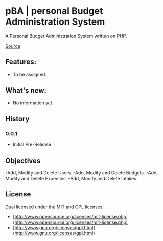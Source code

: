 pBA | personal Budget Administration System
============

A Personal Budget Administration System written on PHP. 

[Source](http://github.com/mafairnet/ptas)


Features:
---------

- To be assigned.


What's new:
---------

- No information yet.


History
-------

### 0.0.1 ###

- Initial Pre-Release

Objectives
----------
-Add, Modify and Delete Users.
-Add, Modify and Delete Budgets.
-Add, Modify and Delete Expenses.
-Add, Modify and Delete Intakes.


License
-------

Dual licensed under the MIT and GPL licenses:

*  [http://www.opensource.org/licenses/mit-license.php](http://www.opensource.org/licenses/mit-license.php)
*  [http://www.gnu.org/licenses/gpl.html](http://www.gnu.org/licenses/gpl.html)
